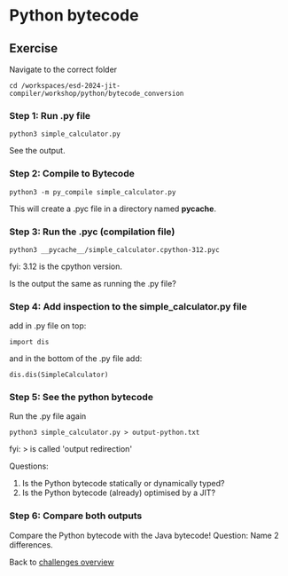 # Python bytecode

## Exercise

Navigate to the correct folder

    cd /workspaces/esd-2024-jit-compiler/workshop/python/bytecode_conversion

### Step 1: Run .py file

    python3 simple_calculator.py

See the output.

### Step 2: Compile to Bytecode

    python3 -m py_compile simple_calculator.py

This will create a .pyc file in a directory named __pycache__.

### Step 3: Run the .pyc (compilation file)

    python3 __pycache__/simple_calculator.cpython-312.pyc

fyi: 3.12 is the cpython version.

Is the output the same as running the .py file?

### Step 4: Add inspection to the simple_calculator.py file

add in .py file on top:

    import dis

and in the bottom of the .py file add:

    dis.dis(SimpleCalculator)


### Step 5: See the python bytecode
Run the .py file again

    python3 simple_calculator.py > output-python.txt

fyi: > is called 'output redirection'

Questions:
1. Is the Python bytecode statically or dynamically typed?
2. Is the Python bytecode (already) optimised by a JIT?

### Step 6: Compare both outputs
Compare the Python bytecode with the Java bytecode!
Question: Name 2 differences.

Back to [challenges overview](/README.md)